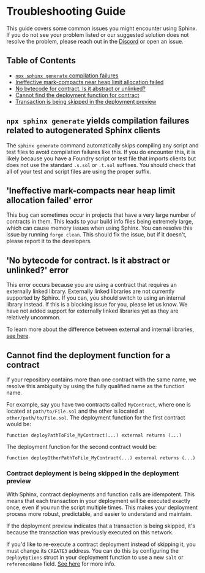 # Troubleshooting Guide
This guide covers some common issues you might encounter using Sphinx. If you do not see your problem listed or our suggested solution does not resolve the problem, please reach out in the [Discord](https://discord.gg/7Gc3DK33Np) or open an issue.

## Table of Contents

- [`npx sphinx generate` compilation failures](#npx-sphinx-generate-yields-compilation-failures-related-to-autogenerated-sphinx-clients)
- [Ineffective mark-compacts near heap limit allocation failed](#ineffective-mark-compacts-near-heap-limit-allocation-failed-error)
- [No bytecode for contract. Is it abstract or unlinked?](#no-bytecode-for-contract-is-it-abstract-or-unlinked-error)
- [Cannot find the deployment function for contract](#cannot-find-the-deployment-function-for-my-contract-in-sphinxclient)
- [Transaction is being skipped in the deployment preview](#transaction-is-being-skipped-in-the-deployment-preview)

## `npx sphinx generate` yields compilation failures related to autogenerated Sphinx clients
The `sphinx generate` command automatically skips compiling any script and test files to avoid compilation failures like this. If you do encounter this, it is likely because you have a Foundry script or test file that imports clients but does not use the standard `.s.sol` or `.t.sol` suffixes. You should check that all of your test and script files are using the proper suffix.

## 'Ineffective mark-compacts near heap limit allocation failed' error
This bug can sometimes occur in projects that have a very large number of contracts in them. This leads to your build info files being extremely large, which can cause memory issues when using Sphinx. You can resolve this issue by running `forge clean`. This should fix the issue, but if it doesn't, please report it to the developers.

## 'No bytecode for contract. Is it abstract or unlinked?' error
This error occurs because you are using a contract that requires an externally linked library. Externally linked libraries are not currently supported by Sphinx. If you can, you should switch to using an internal library instead. If this is a blocking issue for you, please let us know. We have not added support for externally linked libraries yet as they are relatively uncommon.

To learn more about the difference between external and internal libraries, [see here](https://eip2535diamonds.substack.com/p/the-difference-between-solidity-libraries).

## Cannot find the deployment function for a contract
If your repository contains more than one contract with the same name, we resolve this ambiguity by using the fully qualified name as the function name.

For example, say you have two contracts called `MyContract`, where one is located at `path/to/File.sol` and the other is located at `other/path/to/File.sol`. The deployment function for the first contract would be:

```
function deployPathToFile_MyContract(...) external returns (...)
```

The deployment function for the second contract would be:
```
function deployOtherPathToFile_MyContract(...) external returns (...)
```

### Contract deployment is being skipped in the deployment preview

With Sphinx, contract deployments and function calls are idempotent. This means that each transaction in your deployment will be executed exactly once, even if you run the script multiple times. This makes your deployment process more robust, predictable, and easier to understand and maintain.

If the deployment preview indicates that a transaction is being skipped, it's because the transaction was previously executed on this network.

If you'd like to re-execute a contract deployment instead of skipping it, you must change its `CREATE3` address. You can do this by configuring the `DeployOptions` struct in your deployment function to use a new `salt` or `referenceName` field. [See here](TODO(md)) for more info.
